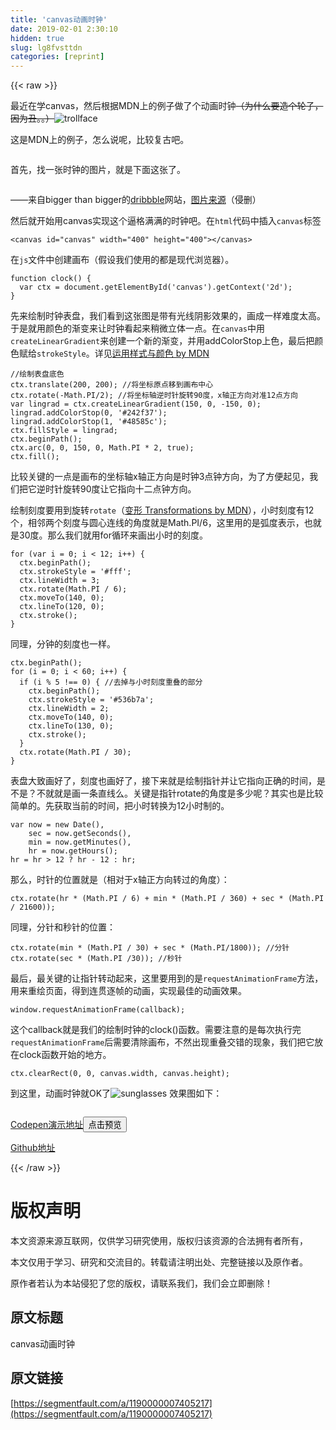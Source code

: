 ```yaml
---
title: 'canvas动画时钟' 
date: 2019-02-01 2:30:10
hidden: true
slug: lg8fvsttdn
categories: [reprint]
---
```


{{< raw >}}

                    
<p>最近在学canvas，然后根据MDN上的例子做了个动画时钟<del>（为什么要造个轮子，因为丑。。）</del><img src="https://static.alili.techundefined" class="emoji" alt="trollface" title="trollface"></p>
<p>这是MDN上的例子，怎么说呢，比较复古吧。</p>
<p><span class="img-wrap"><img data-src="https://mdn.mozillademos.org/files/203/Canvas_animation2.png" src="https://static.alili.techhttps://mdn.mozillademos.org/files/203/Canvas_animation2.png" alt="" title="" style="cursor: pointer; display: inline;"></span></p>
<p>首先，找一张时钟的图片，就是下面这张了。</p>
<p><span class="img-wrap"><img data-src="http://7xtdan.com2.z0.glb.clouddn.com/image/blog/Clock-Full.png?imageView2/2/w/400" src="https://static.alili.techhttp://7xtdan.com2.z0.glb.clouddn.com/image/blog/Clock-Full.png?imageView2/2/w/400" alt="" title="" style="cursor: pointer; display: inline;"></span></p>
<p>——来自bigger than bigger的<a href="https://dribbble.com/" rel="nofollow noreferrer" target="_blank">dribbble</a>网站，<a href="https://dribbble.com/shots/1036844-Clock" rel="nofollow noreferrer" target="_blank">图片来源</a>（侵删）</p>
<p>然后就开始用canvas实现这个逼格满满的时钟吧。在<code>html</code>代码中插入<code>canvas</code>标签</p>
<div class="widget-codetool" style="display:none;">
      <div class="widget-codetool--inner">
      <span class="selectCode code-tool" data-toggle="tooltip" data-placement="top" title="" data-original-title="全选"></span>
      <span type="button" class="copyCode code-tool" data-toggle="tooltip" data-placement="top" data-clipboard-text="<canvas id=&quot;canvas&quot; width=&quot;400&quot; height=&quot;400&quot;></canvas>
" title="" data-original-title="复制"></span>
      <span type="button" class="saveToNote code-tool" data-toggle="tooltip" data-placement="top" title="" data-original-title="放进笔记"></span>
      </div>
      </div><pre class="hljs stylus"><code>&lt;<span class="hljs-selector-tag">canvas</span> id=<span class="hljs-string">"canvas"</span> <span class="hljs-attribute">width</span>=<span class="hljs-string">"400"</span> height=<span class="hljs-string">"400"</span>&gt;&lt;/canvas&gt;
</code></pre>
<p>在<code>js</code>文件中创建画布（假设我们使用的都是现代浏览器）。</p>
<div class="widget-codetool" style="display:none;">
      <div class="widget-codetool--inner">
      <span class="selectCode code-tool" data-toggle="tooltip" data-placement="top" title="" data-original-title="全选"></span>
      <span type="button" class="copyCode code-tool" data-toggle="tooltip" data-placement="top" data-clipboard-text="function clock() {
  var ctx = document.getElementById('canvas').getContext('2d');
}
" title="" data-original-title="复制"></span>
      <span type="button" class="saveToNote code-tool" data-toggle="tooltip" data-placement="top" title="" data-original-title="放进笔记"></span>
      </div>
      </div><pre class="hljs javascript"><code><span class="hljs-function"><span class="hljs-keyword">function</span> <span class="hljs-title">clock</span>(<span class="hljs-params"></span>) </span>{
  <span class="hljs-keyword">var</span> ctx = <span class="hljs-built_in">document</span>.getElementById(<span class="hljs-string">'canvas'</span>).getContext(<span class="hljs-string">'2d'</span>);
}
</code></pre>
<p>先来绘制时钟表盘，我们看到这张图是带有光线阴影效果的，画成一样难度太高。于是就用颜色的渐变来让时钟看起来稍微立体一点。在<code>canvas</code>中用<code>createLinearGradient</code>来创建一个新的渐变，并用addColorStop上色，最后把颜色赋给<code>strokeStyle</code>。详见<a href="https://developer.mozilla.org/zh-CN/docs/Web/API/Canvas_API/Tutorial/Applying_styles_and_colors#Gradients" rel="nofollow noreferrer" target="_blank">运用样式与颜色 by MDN</a></p>
<div class="widget-codetool" style="display:none;">
      <div class="widget-codetool--inner">
      <span class="selectCode code-tool" data-toggle="tooltip" data-placement="top" title="" data-original-title="全选"></span>
      <span type="button" class="copyCode code-tool" data-toggle="tooltip" data-placement="top" data-clipboard-text="//绘制表盘底色
ctx.translate(200, 200); //将坐标原点移到画布中心
ctx.rotate(-Math.PI/2); //将坐标轴逆时针旋转90度，x轴正方向对准12点方向
var lingrad = ctx.createLinearGradient(150, 0, -150, 0);
lingrad.addColorStop(0, '#242f37');
lingrad.addColorStop(1, '#48585c');
ctx.fillStyle = lingrad;
ctx.beginPath();
ctx.arc(0, 0, 150, 0, Math.PI * 2, true);
ctx.fill();
" title="" data-original-title="复制"></span>
      <span type="button" class="saveToNote code-tool" data-toggle="tooltip" data-placement="top" title="" data-original-title="放进笔记"></span>
      </div>
      </div><pre class="hljs lsl"><code><span class="hljs-comment">//绘制表盘底色</span>
ctx.translate(<span class="hljs-number">200</span>, <span class="hljs-number">200</span>); <span class="hljs-comment">//将坐标原点移到画布中心</span>
ctx.rotate(-Math.<span class="hljs-literal">PI</span>/<span class="hljs-number">2</span>); <span class="hljs-comment">//将坐标轴逆时针旋转90度，x轴正方向对准12点方向</span>
var lingrad = ctx.createLinearGradient(<span class="hljs-number">150</span>, <span class="hljs-number">0</span>, <span class="hljs-number">-150</span>, <span class="hljs-number">0</span>);
lingrad.addColorStop(<span class="hljs-number">0</span>, '#<span class="hljs-number">242</span>f37');
lingrad.addColorStop(<span class="hljs-number">1</span>, '#<span class="hljs-number">48585</span>c');
ctx.fillStyle = lingrad;
ctx.beginPath();
ctx.arc(<span class="hljs-number">0</span>, <span class="hljs-number">0</span>, <span class="hljs-number">150</span>, <span class="hljs-number">0</span>, Math.<span class="hljs-literal">PI</span> * <span class="hljs-number">2</span>, true);
ctx.fill();
</code></pre>
<p>比较关键的一点是画布的坐标轴x轴正方向是时钟3点钟方向，为了方便起见，我们把它逆时针旋转90度让它指向十二点钟方向。</p>
<p>绘制刻度要用到旋转<code>rotate</code>（<a href="https://developer.mozilla.org/zh-CN/docs/Web/API/Canvas_API/Tutorial/Transformations" rel="nofollow noreferrer" target="_blank">变形 Transformations by MDN</a>），小时刻度有12个，相邻两个刻度与圆心连线的角度就是Math.PI/6，这里用的是弧度表示，也就是30度。那么我们就用for循环来画出小时的刻度。</p>
<div class="widget-codetool" style="display:none;">
      <div class="widget-codetool--inner">
      <span class="selectCode code-tool" data-toggle="tooltip" data-placement="top" title="" data-original-title="全选"></span>
      <span type="button" class="copyCode code-tool" data-toggle="tooltip" data-placement="top" data-clipboard-text="for (var i = 0; i < 12; i++) {
  ctx.beginPath();
  ctx.strokeStyle = '#fff';
  ctx.lineWidth = 3;
  ctx.rotate(Math.PI / 6);
  ctx.moveTo(140, 0);
  ctx.lineTo(120, 0);
  ctx.stroke();
}
" title="" data-original-title="复制"></span>
      <span type="button" class="saveToNote code-tool" data-toggle="tooltip" data-placement="top" title="" data-original-title="放进笔记"></span>
      </div>
      </div><pre class="hljs lsl"><code>for (var i = <span class="hljs-number">0</span>; i &lt; <span class="hljs-number">12</span>; i++) {
  ctx.beginPath();
  ctx.strokeStyle = '#fff';
  ctx.lineWidth = <span class="hljs-number">3</span>;
  ctx.rotate(Math.<span class="hljs-literal">PI</span> / <span class="hljs-number">6</span>);
  ctx.moveTo(<span class="hljs-number">140</span>, <span class="hljs-number">0</span>);
  ctx.lineTo(<span class="hljs-number">120</span>, <span class="hljs-number">0</span>);
  ctx.stroke();
}
</code></pre>
<p>同理，分钟的刻度也一样。</p>
<div class="widget-codetool" style="display:none;">
      <div class="widget-codetool--inner">
      <span class="selectCode code-tool" data-toggle="tooltip" data-placement="top" title="" data-original-title="全选"></span>
      <span type="button" class="copyCode code-tool" data-toggle="tooltip" data-placement="top" data-clipboard-text="ctx.beginPath();
for (i = 0; i < 60; i++) {
  if (i % 5 !== 0) { //去掉与小时刻度重叠的部分
    ctx.beginPath();
    ctx.strokeStyle = '#536b7a';
    ctx.lineWidth = 2;
    ctx.moveTo(140, 0);
    ctx.lineTo(130, 0);
    ctx.stroke();
  }
  ctx.rotate(Math.PI / 30);
}
" title="" data-original-title="复制"></span>
      <span type="button" class="saveToNote code-tool" data-toggle="tooltip" data-placement="top" title="" data-original-title="放进笔记"></span>
      </div>
      </div><pre class="hljs lsl"><code>ctx.beginPath();
for (i = <span class="hljs-number">0</span>; i &lt; <span class="hljs-number">60</span>; i++) {
  if (i % <span class="hljs-number">5</span> !== <span class="hljs-number">0</span>) { <span class="hljs-comment">//去掉与小时刻度重叠的部分</span>
    ctx.beginPath();
    ctx.strokeStyle = '#<span class="hljs-number">536</span>b7a';
    ctx.lineWidth = <span class="hljs-number">2</span>;
    ctx.moveTo(<span class="hljs-number">140</span>, <span class="hljs-number">0</span>);
    ctx.lineTo(<span class="hljs-number">130</span>, <span class="hljs-number">0</span>);
    ctx.stroke();
  }
  ctx.rotate(Math.<span class="hljs-literal">PI</span> / <span class="hljs-number">30</span>);
}
</code></pre>
<p>表盘大致画好了，刻度也画好了，接下来就是绘制指针并让它指向正确的时间，是不是？不就就是画一条直线么。关键是指针rotate的角度是多少呢？其实也是比较简单的。先获取当前的时间，把小时转换为12小时制的。</p>
<div class="widget-codetool" style="display:none;">
      <div class="widget-codetool--inner">
      <span class="selectCode code-tool" data-toggle="tooltip" data-placement="top" title="" data-original-title="全选"></span>
      <span type="button" class="copyCode code-tool" data-toggle="tooltip" data-placement="top" data-clipboard-text="var now = new Date(),
    sec = now.getSeconds(),
    min = now.getMinutes(),
    hr = now.getHours();
hr = hr > 12 ? hr - 12 : hr;
" title="" data-original-title="复制"></span>
      <span type="button" class="saveToNote code-tool" data-toggle="tooltip" data-placement="top" title="" data-original-title="放进笔记"></span>
      </div>
      </div><pre class="hljs pony"><code><span class="hljs-keyword">var</span> now = <span class="hljs-function"><span class="hljs-keyword">new</span> <span class="hljs-title">Date</span>(),
    <span class="hljs-title">sec</span> = <span class="hljs-title">now</span>.<span class="hljs-title">getSeconds</span>(),
    <span class="hljs-title">min</span> = <span class="hljs-title">now</span>.<span class="hljs-title">getMinutes</span>(),
    <span class="hljs-title">hr</span> = <span class="hljs-title">now</span>.<span class="hljs-title">getHours</span>();
<span class="hljs-title">hr</span> = <span class="hljs-title">hr</span> &gt; 12 ? <span class="hljs-title">hr</span> - 12 : hr;
</span></code></pre>
<p>那么，时针的位置就是（相对于x轴正方向转过的角度）：</p>
<div class="widget-codetool" style="display:none;">
      <div class="widget-codetool--inner">
      <span class="selectCode code-tool" data-toggle="tooltip" data-placement="top" title="" data-original-title="全选"></span>
      <span type="button" class="copyCode code-tool" data-toggle="tooltip" data-placement="top" data-clipboard-text="ctx.rotate(hr * (Math.PI / 6) + min * (Math.PI / 360) + sec * (Math.PI / 21600));
" title="" data-original-title="复制"></span>
      <span type="button" class="saveToNote code-tool" data-toggle="tooltip" data-placement="top" title="" data-original-title="放进笔记"></span>
      </div>
      </div><pre class="hljs lsl"><code>ctx.rotate(hr * (Math.<span class="hljs-literal">PI</span> / <span class="hljs-number">6</span>) + min * (Math.<span class="hljs-literal">PI</span> / <span class="hljs-number">360</span>) + sec * (Math.<span class="hljs-literal">PI</span> / <span class="hljs-number">21600</span>));
</code></pre>
<p>同理，分针和秒针的位置：</p>
<div class="widget-codetool" style="display:none;">
      <div class="widget-codetool--inner">
      <span class="selectCode code-tool" data-toggle="tooltip" data-placement="top" title="" data-original-title="全选"></span>
      <span type="button" class="copyCode code-tool" data-toggle="tooltip" data-placement="top" data-clipboard-text="ctx.rotate(min * (Math.PI / 30) + sec * (Math.PI/1800)); //分针
ctx.rotate(sec * (Math.PI /30)); //秒针
" title="" data-original-title="复制"></span>
      <span type="button" class="saveToNote code-tool" data-toggle="tooltip" data-placement="top" title="" data-original-title="放进笔记"></span>
      </div>
      </div><pre class="hljs livecodeserver"><code>ctx.rotate(<span class="hljs-built_in">min</span> * (Math.<span class="hljs-literal">PI</span> / <span class="hljs-number">30</span>) + <span class="hljs-built_in">sec</span> * (Math.<span class="hljs-literal">PI</span>/<span class="hljs-number">1800</span>));<span class="hljs-comment"> //分针</span>
ctx.rotate(<span class="hljs-built_in">sec</span> * (Math.<span class="hljs-literal">PI</span> /<span class="hljs-number">30</span>));<span class="hljs-comment"> //秒针</span>
</code></pre>
<p>最后，最关键的让指针转动起来，这里要用到的是<code>requestAnimationFrame</code>方法，用来重绘页面，得到连贯逐帧的动画，实现最佳的动画效果。</p>
<div class="widget-codetool" style="display:none;">
      <div class="widget-codetool--inner">
      <span class="selectCode code-tool" data-toggle="tooltip" data-placement="top" title="" data-original-title="全选"></span>
      <span type="button" class="copyCode code-tool" data-toggle="tooltip" data-placement="top" data-clipboard-text="window.requestAnimationFrame(callback);
" title="" data-original-title="复制"></span>
      <span type="button" class="saveToNote code-tool" data-toggle="tooltip" data-placement="top" title="" data-original-title="放进笔记"></span>
      </div>
      </div><pre class="hljs abnf"><code>window.requestAnimationFrame(callback)<span class="hljs-comment">;</span>
</code></pre>
<p>这个callback就是我们的绘制时钟的clock()函数。需要注意的是每次执行完<code>requestAnimationFrame</code>后需要清除画布，不然出现重叠交错的现象，我们把它放在clock函数开始的地方。</p>
<div class="widget-codetool" style="display:none;">
      <div class="widget-codetool--inner">
      <span class="selectCode code-tool" data-toggle="tooltip" data-placement="top" title="" data-original-title="全选"></span>
      <span type="button" class="copyCode code-tool" data-toggle="tooltip" data-placement="top" data-clipboard-text="ctx.clearRect(0, 0, canvas.width, canvas.height);
" title="" data-original-title="复制"></span>
      <span type="button" class="saveToNote code-tool" data-toggle="tooltip" data-placement="top" title="" data-original-title="放进笔记"></span>
      </div>
      </div><pre class="hljs stylus"><code>ctx.clearRect(<span class="hljs-number">0</span>, <span class="hljs-number">0</span>, <span class="hljs-selector-tag">canvas</span><span class="hljs-selector-class">.width</span>, <span class="hljs-selector-tag">canvas</span>.<span class="hljs-attribute">height</span>);
</code></pre>
<p>到这里，动画时钟就OK了<img src="https://static.alili.techundefined" class="emoji" alt="sunglasses" title="sunglasses"> 效果图如下：</p>
<p><span class="img-wrap"><img data-src="http://7xtdan.com2.z0.glb.clouddn.com/image/blog/clock.png" src="https://static.alili.techhttp://7xtdan.com2.z0.glb.clouddn.com/image/blog/clock.png" alt="" title="" style="cursor: pointer; display: inline;"></span></p>
<p><a href="http://codepen.io/lifeng1893/pen/ALPamR" rel="nofollow noreferrer" target="_blank">Codepen演示地址</a><button class="btn btn-xs btn-default ml10 preview" data-url="lifeng1893/pen/ALPamR" data-typeid="3">点击预览</button></p>
<p><a href="https://github.com/lifeng1893/Fantastic-Animation/tree/master/Canvas/clock" rel="nofollow noreferrer" target="_blank">Github地址</a></p>

                
{{< /raw >}}

# 版权声明
本文资源来源互联网，仅供学习研究使用，版权归该资源的合法拥有者所有，

本文仅用于学习、研究和交流目的。转载请注明出处、完整链接以及原作者。

原作者若认为本站侵犯了您的版权，请联系我们，我们会立即删除！

## 原文标题
canvas动画时钟

## 原文链接
[https://segmentfault.com/a/1190000007405217](https://segmentfault.com/a/1190000007405217)

